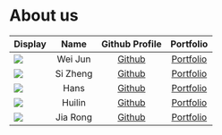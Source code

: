 # About us

| Display                                             |   Name   |              Github Profile              |             Portfolio             |
|-----------------------------------------------------|:--------:|:----------------------------------------:|:---------------------------------:|
| ![](https://via.placeholder.com/100.png?text=Photo) | Wei Jun  | [Github](https://github.com/Teanweijun)  | [Portfolio](docs/team/johndoe.md) |
| ![](https://via.placeholder.com/100.png?text=Photo) | Si Zheng |   [Github](https://github.com/1szheng)   | [Portfolio](docs/team/johndoe.md) |
| ![](https://via.placeholder.com/100.png?text=Photo) |   Hans   | [Github](https://github.com/HansHengGit) | [Portfolio](docs/team/johndoe.md) |
| ![](https://via.placeholder.com/100.png?text=Photo) |  Huilin  |  [Github](https://github.com/hlwang56)   | [Portfolio](docs/team/johndoe.md) |
| ![](https://via.placeholder.com/100.png?text=Photo) | Jia Rong |  [Github](https://github.com/tjiarong)   | [Portfolio](docs/team/johndoe.md) |